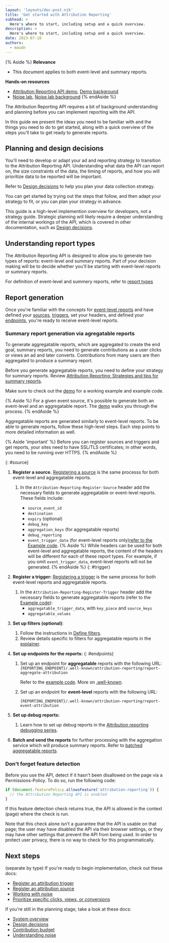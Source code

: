 ```yaml
---
layout: 'layouts/doc-post.njk'
title: 'Get started with Attribution Reporting'
subhead: >
  Here's where to start, including setup and a quick overview.
description: >
  Here's where to start, including setup and a quick overview.
date: 2023-07-10
authors:
  - maudn
---
```


<!-- from Generating aggregatable reports in https://docs.google.com/document/d/1BXchEk-UMgcr2fpjfXrQ3D8VhTR-COGYS1cwK_nyLfg/edit#heading=h.5nnh1qxxsa01 -->

{% Aside %}
<strong>Relevance</strong>

- This document applies to both event-level and summary reports.

<strong>Hands-on resources</strong>

- [Attribution Reporting API demo](https://arapi-home.web.app/), [Demo background]()
- [Noise lab](https://noise-lab.uc.r.appspot.com/?mode=simple), [Noise lab background](/docs/privacy-sandbox/summary-reports/design-decisions/#appendix)
{% endAside %}


The Attribution Reporting API requires a bit of background understanding and planning before you can implement reporting with the API.

In this guide we present the ideas you need to be familiar with and the things you need to do to get started, along with a quick overview of the steps you'll take to get ready to generate reports.
 
## Planning and design decisions

You'll need to develop or adapt your ad and reporting strategy to transition to the Attribution Reporting API. Understanding what data the API can report on, the size constraints of the data, the timing of reports, and how you will prioritize data to be reported will be important.

Refer to [Design decisions](/docs/privacy-sandbox/summary-reports/design-decisions/) to help you plan your data collection strategy.

You can get started by trying out the steps that follow, and then adapt your strategy to fit, or you can plan your strategy in advance.

This guide is a high-level implemention overview for developers, not a strategy guide. Strategic planning will likely require a deeper understanding of the internal workings of the API, which is covered in other documentation, such as [Design decisions](/docs/privacy-sandbox/summary-reports/design-decisions/).

## Understanding report types

The Attribution Reporting API is designed to allow you to generate two types of reports: event-level and summary reports. Part of your decision making will be to decide whether you'll be starting with event-level reports or summary reports. 

For definition of event-level and summery reports, refer to [report types](/docs/privacy-sandbox/report-types/design-decisions/)

<!--
It's important to note that aggregatable reports represent data that is eventually aggregated and summarized to produce summary reports. They can be thought of as an intermediate step in the generation of summary reports, which are the reports containing data that can be read by advertisers and ad techs.

### Event-level reports

Event-level reports require less preparation than aggregatable reports, and can be a good way to dive into the API. Just know that each report type serves different use cases.

Event-level reports associate an ad click or view with coarse conversion data. They are suited for:

- **Optimization**. Event-level reports help answer questions like "How can I improve my return on investment?". In particular, these reports can be used to optimize for ad placement, since a unique ID for the ad side can be made available in the reports. Event-level reports can provide training data for machine learning models.
- **Coarse reporting**, where very little information is needed about the conversion. The current limitation is 3 bits of conversion data for clicks⏤this means a conversion can be assigned one of eight categories⏤and 1 bit for views. Encoding of granular conversion-side data, such as a specific price or conversion time is not supported in event-level reports.
- **Fraud detection**. The data in some reports can be useful for ad fraud detection and analysis, by allowing you to understand patterns that can be used to identify spammy or invalid activity.

#### Event-level report concepts

- [attribution sources](/docs/privacy-sandbox/attribution-reporting/register-attribution-source)
- [attribution triggers](/docs/privacy-sandbox/attribution-reporting/register-attribution-trigger)
- request and response headers

Once you're familiar with the concepts for event-level reports and have defined your [sources](#source), [triggers](#trigger), set your headers, and defined your [endpoints](#endpoints), you're ready to receive event-level reports.

The remainder of this document discusses implementation for aggregatable report generation.

### Aggregatable reports 

Aggregatable reports are used to generate summary reports. An aggregatable report is a combination of data gathered from the ad (on a publisher's site) and conversion data (from the advertiser's site) which is generated and encrypted by the browser on a user's device before it's collected by the ad tech.

Summary reports are not tied to a specific event on the ad side. These reports provide richer, higher-fidelity conversion data than event-level reports. A combination of privacy techniques help reduce the risk of identity joining across sites.

#### Aggregatable reports - additional concepts

In addition to uderstanding source, triggers, and headers as as noted for event-level reports, for aggregatable reports you'll need few more.

While you may not need to delve into all of the details, such as exactly how [noise](/docs/privacy-sandbox/attribution-reporting/understanding-noise) is generated, a solid understanding of the basics will help you develop a plan. Knowledge of these concepts is not strictly necessary for implementation, but to understand and refine the reports generated, you'll benefit from this information.

These concepts are:

- [Contribution budget](/docs/privacy-sandbox/attribution-reporting/contribution-budget)
- [Noise](/docs/privacy-sandbox/attribution-reporting/understanding-noise)
- epsilon
-->

## Report generation

Once you're familiar with the concepts for [event-level reports](/docs/privacy-sandbox/attribution-reporting/report-types) and have defined your [sources](#source), [triggers](#trigger), set your headers, and defined your [endpoints](#endpoints), you're ready to receive event-level reports.

### Summary report generation via agregatable reports

To generate aggregatable reports, which are aggregated to create the end goal, summary reports, you need to generate contributions as a user clicks or views an ad and later converts. Contributions from many users are then aggregated to produce a summary report. 

Before you generate aggregatable reports, you need to define your strategy for summary reports. Review [Attribution Reporting: Strategies and tips for summary reports](https://docs.google.com/document/d/1bU0a_njpDcRd9vDR0AJjwJjrf3Or8vAzyfuK8JZDEfo/edit#). 

Make sure to check out the [demo](https://arapi-home.web.app/) for a working example and example code.

{% Aside %}
For a given event source, it's possible to generate both an
event-level and an aggregatable report. The
[demo](https://docs.google.com/document/d/1BXchEk-UMgcr2fpjfXrQ3D8VhTR-COGYS1cwK_nyLfg/edit#heading=h.vk0ctjqbpr1g)
walks you through the process. 
{% endAside %}

Aggregatable reports are generated similarly to event-level reports. To be able to generate reports, follow these high-level steps. Each step points to more detailed information as well.

{% Aside 'important' %}
Before you can register sources and triggers and get reports, your sites need to have SSL/TLS certificates; in other words, you need to be running over HTTPS.
{% endAside %}

{: #source}

1. **Register a source.** [Registering a source](/docs/privacy-sandbox/attribution-reporting/register-attribution-source) is the same processs for both event-level and aggregatable reports. 
    1. In the `Attribution-Reporting-Register-Source` header add the necessary fields to generate aggregatable or event-level reports. These fields include:

        - `source_event_id`
        - `destination`
        - `expiry` (optional)
        - `debug_key`
        - `aggregation_keys` (for aggregatable reports)
        - `debug_reporting`
        - `event_trigger_data` (for event-level reports only)[refer to the
        Example code](https://github.com/GoogleChromeLabs/trust-safety-demo/blob/main/attribution-reporting/functions/apps/adtech.js).
    {% Aside %}
    While headers can be used for both event-level and aggregatable reports, the content of the headers will be different for each of these report types. For example, if you omit `event_trigger_data`, event-level reports will not be generated.
    {% endAside %}
{: #trigger}
1. **Register a trigger:** [Registering a trigger](/docs/privacy-sandbox/attribution-reporting/register-attribution-trigger) is the same process for both event-level reports and aggregatable reports.
    1. In the `Attribution-Reporting-Register-Trigger` header add the
  necessary fields to generate aggregatable reports (refer to the
  [Example code](https://github.com/GoogleChromeLabs/trust-safety-demo/blob/main/attribution-reporting/functions/apps/adtech.js)):
        - `aggregatable_trigger_data`, with `key_piece` and `source_keys`       
        - `aggregatable_values`

1. **Set up filters (optional)**:
    1. Follow the instructions in
        [Define filters](/docs/privacy-sandbox/attribution-reporting/define-filters/).
    1. Review details specific to filters for aggregatable reports in
        the
        [explainer](https://github.com/WICG/attribution-reporting-api/blob/main/AGGREGATE.md).

1. **Set up endpoints for the reports:** {: #endpoints}
    1. Set up an endpoint for **aggregatable** reports with
        the following URL:
        `{REPORTING_ENDPOINT}/.well-known/attribution-reporting/report-aggregate-attribution`

        Refer to the [example code](https://github.com/GoogleChromeLabs/trust-safety-demo/blob/8f3d874b79ab0c8a15822fbcd09e94042aee7dcd/conversion-measurement/functions/apps/adtech.js#L334). More on [.well-known](https://en.wikipedia.org/wiki/Well-known_URI).

    1.  Set up an endpoint for **event-level** reports with
        the following URL:

        `{REPORTING_ENDPOINT}/.well-known/attribution-reporting/report-event-attribution`      
1. **Set up debug reports:**
    1. Learn how to set up debug reports in the
        [Attribution reporting debugging series](/docs/privacy-sandbox/attribution-reporting-debugging/).

1. **Batch and send the reports** for further processing with the aggregation service which will produce summary reports. Refer to [batched aggregatable reports](/docs/privacy-sandbox/attribution-reporting/system-overview/#batched-aggregatable-reports).

### Don't forget feature detection

Before you use the API, detect if it hasn't been disallowed on the page via a Permissions-Policy. 
To do so, run the following code:

```javascript
if (document.featurePolicy.allowsFeature('attribution-reporting')) {
  // the Attribution Reporting API is enabled
}
```

If this feature detection check returns true, the API is allowed in the context (page) where the check is run.

Note that this check alone isn't a guarantee that the API is usable on that page; the user may have disabled the API via their browser settings, or they may have other settings that prevent the API from being used. In order to protect user privacy, there is no way to check for this programmatically.


## Next steps

(separate by type)
If you're ready to begin implementation, check out these docs:
- [Register an attribution trigger](/docs/privacy-sandbox/attribution-reporting/register-attribution-trigger)
- [Register an attribution source](/docs/privacy-sandbox/attribution-reporting/register-attribution-source)
- [Working with noise](/docs/privacy-sandbox/attribution-reporting/working-with-noise/)
- [Prioritize specific clicks, views, or conversions](/docs/privacy-sandbox/attribution-reporting/change-attribution-logic/)


If you're still in the planning stage, take a look at these docs:
- [System overview](/docs/privacy-sandbox/summary-reports/system-overview/) 
- [Design decisions](/docs/privacy-sandbox/summary-reports/design-decisions/) 
- [Contribution budget](/docs/privacy-sandbox/attribution-reporting/contribution-budget/)
- [Understanding noise](/docs/privacy-sandbox/attribution-reporting/understanding-noise/) 


